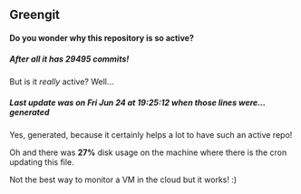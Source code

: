 ## Greengit

#### Do you wonder why this repository is so active?

##### After all it has 29495 commits!

But is it *really* active? Well...

##### Last update was on Fri Jun 24 at 19:25:12 when those lines were... generated

Yes, generated, because it certainly helps a lot to have such an active repo!

Oh and there was **27%** disk usage on the machine
where there is the cron updating this file.

Not the best way to monitor a VM in the cloud but it works! :)
